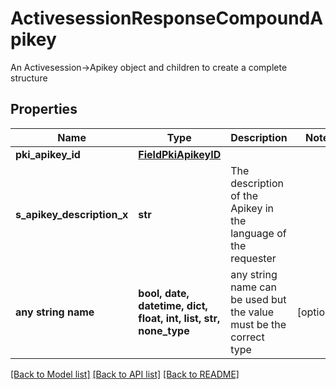 # ActivesessionResponseCompoundApikey

An Activesession->Apikey object and children to create a complete structure

## Properties
Name | Type | Description | Notes
------------ | ------------- | ------------- | -------------
**pki_apikey_id** | [**FieldPkiApikeyID**](FieldPkiApikeyID.md) |  | 
**s_apikey_description_x** | **str** | The description of the Apikey in the language of the requester | 
**any string name** | **bool, date, datetime, dict, float, int, list, str, none_type** | any string name can be used but the value must be the correct type | [optional]

[[Back to Model list]](../README.md#documentation-for-models) [[Back to API list]](../README.md#documentation-for-api-endpoints) [[Back to README]](../README.md)


